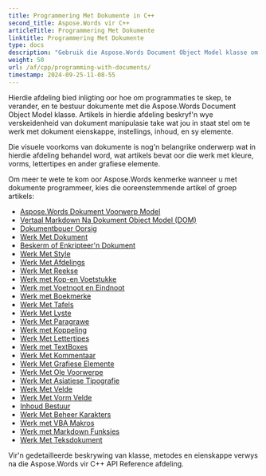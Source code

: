 ```yaml
---
title: Programmering Met Dokumente in C++
second_title: Aspose.Words vir C++
articleTitle: Programmering Met Dokumente
linktitle: Programmering Met Dokumente
type: docs
description: "Gebruik die Aspose.Words Document Object Model klasse om dokumente programmaties te skep, te verander en te bestuur met behulp van C++. Werk met dokumenteienskappe, instellings en inhoud, sowel as met dokumentvoorkoms deur die bestuur van kleure, vorms, lettertipes en ander grafika."
weight: 50
url: /af/cpp/programming-with-documents/
timestamp: 2024-09-25-11-08-55
---
```


Hierdie afdeling bied inligting oor hoe om programmaties te skep, te verander, en te bestuur dokumente met die Aspose.Words Document Object Model klasse. Artikels in hierdie afdeling beskryf'n wye verskeidenheid van dokument manipulasie take wat jou in staat stel om te werk met dokument eienskappe, instellings, inhoud, en sy elemente.

Die visuele voorkoms van dokumente is nog'n belangrike onderwerp wat in hierdie afdeling behandel word, wat artikels bevat oor die werk met kleure, vorms, lettertipes en ander grafiese elemente.

Om meer te wete te kom oor Aspose.Words kenmerke wanneer u met dokumente programmeer, kies die ooreenstemmende artikel of groep artikels:

- [Aspose.Words Dokument Voorwerp Model](/words/cpp/aspose-words-document-object-model/)
- [Vertaal Markdown Na Dokument Object Model (DOM)](/words/cpp/translate-markdown-to-document-object-model/)
- [Dokumentbouer Oorsig](/words/cpp/document-builder-overview/)
- [Werk Met Dokument](/words/cpp/working-with-document/)
- [Beskerm of Enkripteer'n Dokument](/words/cpp/protect-or-encrypt-a-document/)
- [Werk Met Style](/words/cpp/working-with-styles-and-themes/)
- [Werk Met Afdelings](/words/cpp/working-with-sections/)
- [Werk Met Reekse](/words/cpp/working-with-ranges/)
- [Werk met Kop-en Voetstukke](/words/cpp/working-with-headers-and-footers/)
- [Werk met Voetnoot en Eindnoot](/words/cpp/working-with-footnote-and-endnote/)
- [Werk met Boekmerke](/words/cpp/working-with-bookmarks/)
- [Werk Met Tafels](/words/cpp/working-with-tables/)
- [Werk Met Lyste](/words/cpp/working-with-lists/)
- [Werk Met Paragrawe](/words/cpp/working-with-paragraphs/)
- [Werk met Koppeling](/words/cpp/working-with-hyphenation/)
- [Werk Met Lettertipes](/words/cpp/working-with-fonts/)
- [Werk met TextBoxes](/words/cpp/working-with-textboxes/)
- [Werk Met Kommentaar](/words/cpp/working-with-comments/)
- [Werk Met Grafiese Elemente](/words/cpp/working-with-graphic-elements/)
- [Werk Met Ole Voorwerpe](/words/cpp/working-with-ole-objects/)
- [Werk Met Asiatiese Tipografie](/words/cpp/working-with-asian-typography/)
- [Werk Met Velde](/words/cpp/working-with-fields/)
- [Werk Met Vorm Velde](/words/cpp/working-with-form-fields/)
- [Inhoud Bestuur](/words/cpp/contents-management/)
- [Werk Met Beheer Karakters](/words/cpp/working-with-control-characters/)
- [Werk met VBA Makros](/words/cpp/working-with-vba-macros/)
- [Werk met Markdown Funksies](/words/cpp/working-with-markdown-features/)
- [Werk Met Teksdokument](/words/cpp/working-with-text-document/)

Vir'n gedetailleerde beskrywing van klasse, metodes en eienskappe verwys na die Aspose.Words vir C++ API Reference afdeling.

